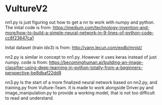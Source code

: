 # VultureV2

nn1.py is just figuring out how to get a nn to work with numpy and python.
The inital code is from:
https://medium.com/technology-invention-and-more/how-to-build-a-simple-neural-network-in-9-lines-of-python-code-cc8f23647ca1

Inital dataset (train idx3) is from: 
http://yann.lecun.com/exdb/mnist/


nn2.py is similar in concept to nn1.py. However it uses keras instead of just numpy.
code is from: https://becominghuman.ai/building-an-image-classifier-using-deep-learning-in-python-totally-from-a-beginners-perspective-be8dbaf22dd8

nn3.py Is the start of a more finalized neural network based on nn2.py, and training.py from Vulture-Team.
It is made to work alongside Driver.py and image_manipulation.py to provide a working model, that is not too difficult to read and understand.
